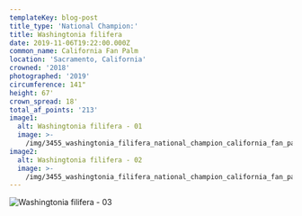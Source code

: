 ```yaml
---
templateKey: blog-post
title_type: 'National Champion:'
title: Washingtonia filifera
date: 2019-11-06T19:22:00.000Z
common_name: California Fan Palm
location: 'Sacramento, California'
crowned: '2018'
photographed: '2019'
circumference: 141"
height: 67'
crown_spread: 18'
total_af_points: '213'
image1:
  alt: Washingtonia filifera - 01
  image: >-
    /img/3455_washingtonia_filifera_national_champion_california_fan_palm_sacramento_ca_11-07-2019_american_forests_brian_kelley_full_1.jpg
image2:
  alt: Washingtonia filifera - 02
  image: >-
    /img/3455_washingtonia_filifera_national_champion_california_fan_palm_sacramento_ca_11-07-2019_american_forests_brian_kelley_base.jpg
---
```

![Washingtonia filifera - 03](/img/3455_washingtonia_filifera_national_champion_california_fan_palm_sacramento_ca_11-07-2019_american_forests_brian_kelley_scale.jpg)
